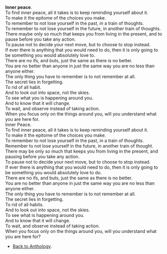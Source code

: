 **Inner peace**.  
To find inner peace, all it takes is to keep reminding yourself about it.  
To make it the epitome of the choices you make.  
To remember to not lose yourself in the past, in a train of thoughts.  
To remember to not lose yourself in the future, in another train of thoughts.  
There maybe only so much that keeps you from living in the present, and to pause before you take any action.  
To pause not to decide your next move, but to choose to stop instead.  
If ever there is anything that you would need to do, then it is only going to be something you would absolutely love to.  
There are no ifs, and buts, just the same as there is no better.  
You are no better than anyone in just the same way you are no less than anyone either.  
The only thing you have to remember is to not remember at all.  
The secret lies in forgetting.  
To rid of all habit.  
And to look out into space, not the skies.  
To see what you is happening around you.  
And to know that it will change.  
To wait, and observe instead of taking action.  
When you focus only on the things around you, will you understand what you are here for.  
Inner Peace.  
To find inner peace, all it takes is to keep reminding yourself about it.  
To make it the epitome of the choices you make.  
To remember to not lose yourself in the past, in a train of thoughts.  
Remember to not lose yourself in the future, in another train of thought.  
There may be only so much that keeps you from living in the present, and pausing before you take any action.  
To pause not to decide your next move, but to choose to stop instead.  
If ever there is anything that you would need to do, then it is only going to be something you would absolutely love to do.  
There are no ifs, and buts, just the same as there is no better.  
You are no better than anyone in just the same way you are no less than anyone either.  
The only thing you have to remember is to not remember at all.  
The secret lies in forgetting.  
To rid of all habits.  
And to look out into space, not the skies.  
To see what is happening around you.  
And to know that it will change.  
To wait, and observe instead of taking action.  
When you focus only on the things around you, will you understand what you are here for?  

- <a href="https://kushalsamant.github.io/anthology.html">Back to Anthology</a>.  